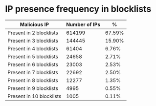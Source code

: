 # IP presence frequency in blocklists
| Malicious IP | Number of IPs | % |
|----|----|----|
| Present in 2 blocklists | 614199 | 67.59% |
| Present in 3 blocklists | 144445 | 15.90% |
| Present in 4 blocklists | 61404 | 6.76% |
| Present in 5 blocklists | 24658 | 2.71% |
| Present in 6 blocklists | 23003 | 2.53% |
| Present in 7 blocklists | 22692 | 2.50% |
| Present in 8 blocklists | 12277 | 1.35% |
| Present in 9 blocklists | 4995 | 0.55% |
| Present in 10 blocklists | 1005 | 0.11% |
